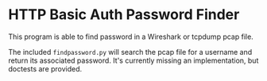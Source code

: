 HTTP Basic Auth Password Finder
===============================

This program is able to find password in a Wireshark or tcpdump pcap file.

The included `findpassword.py` will search the pcap file for a username and return its associated password. It's currently missing an implementation, but doctests are provided.